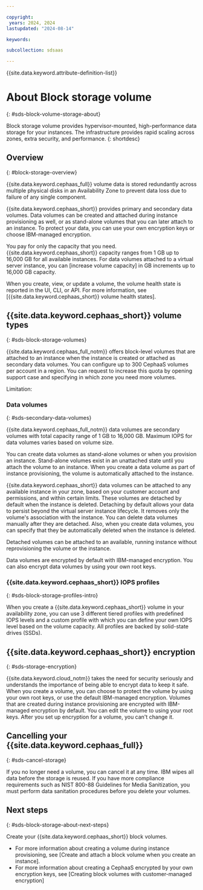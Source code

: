 ```yaml
---

copyright:
 years: 2024, 2024
lastupdated: "2024-08-14"

keywords:

subcollection: sdsaas

---
```


{{site.data.keyword.attribute-definition-list}}


# About Block storage volume
{: #sds-block-volume-storage-about}

Block storage volume provides hypervisor-mounted, high-performance data storage for your instances. The infrastructure provides rapid scaling across zones, extra security, and performance.
{: shortdesc}

## Overview
{: #block-storage-overview}

{{site.data.keyword.cephaas_full}} volume data is stored redundantly across multiple physical disks in an Availability Zone to prevent data loss due to failure of any single component.

{{site.data.keyword.cephaas_short}} provides primary and secondary data volumes. Data volumes can be created and attached during instance provisioning as well, or as stand-alone volumes that you can later attach to an instance. To protect your data, you can use your own encryption keys or choose IBM-managed encryption.

You pay for only the capacity that you need. {{site.data.keyword.cephaas_short}} capacity ranges from 1 GB up to 16,000 GB for all available instances. For data volumes attached to a virtual server instance, you can [increase volume capacity] in GB increments up to 16,000 GB capacity.



When you create, view, or update a volume, the volume health state is reported in the UI, CLI, or API. For more information, see [{{site.data.keyword.cephaas_short}} volume health states].

## {{site.data.keyword.cephaas_short}} volume types
{: #sds-block-storage-volumes}

{{site.data.keyword.cephaas_full_notm}} offers block-level volumes that are attached to an instance when the instance is created or attached as secondary data volumes. You can configure up to 300 CephaaS volumes per account in a region. You can request to increase this quota by opening support case and specifying in which zone you need more volumes.

Limitation:



### Data volumes
{: #sds-secondary-data-volumes}

{{site.data.keyword.cephaas_full_notm}} data volumes are secondary volumes with total capacity range of 1 GB to 16,000 GB. Maximum IOPS for data volumes varies based on volume size.


You can create data volumes as stand-alone volumes or when you provision an instance. Stand-alone volumes exist in an unattached state until you attach the volume to an instance. When you create a data volume as part of instance provisioning, the volume is automatically attached to the instance.

{{site.data.keyword.cephaas_short}} data volumes can be attached to any available instance in your zone, based on your customer account and permissions, and within certain limits. These volumes are detached by default when the instance is deleted. Detaching by default allows your data to persist beyond the virtual server instance lifecycle. It removes only the volume's association with the instance. You can delete data volumes manually after they are detached. Also, when you create data volumes, you can specify that they be automatically deleted when the instance is deleted.

Detached volumes can be attached to an available, running instance without reprovisioning the volume or the instance.

Data volumes are encrypted by default with IBM-managed encryption. You can also encrypt data volumes by using your own root keys.

### {{site.data.keyword.cephaas_short}} IOPS profiles
{: #sds-block-storage-profiles-intro}

When you create a {{site.data.keyword.cephaas_short}} volume in your availability zone, you can use 3 different tiered profiles with predefined IOPS levels and a custom profile with which you can define your own IOPS level based on the volume capacity. All profiles are backed by solid-state drives (SSDs).


## {{site.data.keyword.cephaas_short}} encryption
{: #sds-storage-encryption}

{{site.data.keyword.cloud_notm}} takes the need for security seriously and understands the importance of being able to encrypt data to keep it safe. When you create a volume, you can choose to protect the volume by using your own root keys, or use the default IBM-managed encryption. Volumes that are created during instance provisioning are encrypted with IBM-managed encryption by default. You can edit the volume to using your root keys. After you set up encryption for a volume, you can't change it.



## Cancelling your {{site.data.keyword.cephaas_full}}
{: #sds-cancel-storage}

If you no longer need a volume, you can cancel it at any time. IBM wipes all data before the storage is reused. If you have more compliance requirements such as NIST 800-88 Guidelines for Media Sanitization, you must perform data sanitation procedures before you delete your volumes. 

## Next steps
{: #sds-block-storage-about-next-steps}

Create your {{site.data.keyword.cephaas_short}} block volumes.

* For more information about creating a volume during instance provisioning, see [Create and attach a block volume when you create an instance].
* For more information about creating a CephaaS encrypted by your own encryption keys, see [Creating block volumes with customer-managed encryption]
